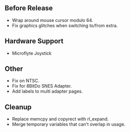 ## Before Release

- Wrap around mouse cursor modulo 64.
- Fix graphics glitches when switching to/from extra.

## Hardware Support

- Microflyte Joystick


## Other

- Fix on NTSC.
- Fix for 8BitDo SNES Adapter.
- Add labels to multi adapter pages.


## Cleanup

- Replace memcpy and copyrect with rl_expand.
- Merge temporary variables that can't overlap in usage.
